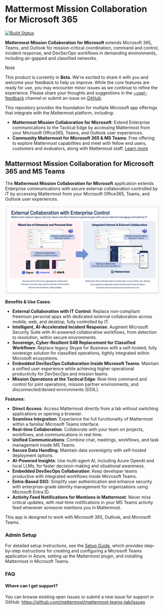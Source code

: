 # Mattermost Mission Collaboration for Microsoft 365

[![Build Status](https://github.com/mattermost/mattermost-plugin-msteams-devsecops/actions/workflows/ci.yml/badge.svg)](https://github.com/mattermost/mattermost-plugin-msteams-devsecops/actions/workflows/ci.yml)

**Mattermost Mission Collaboration for Microsoft** extends Microsoft 365, Teams, and Outlook for mission-critical coordination, command and control, incident response, and DevSecOps workflows in demanding environments, including air-gapped and classified networks. 

> [!NOTE]  
> This product is currently in **Beta**. We're excited to share it with you and welcome your feedback to help us improve. While the core features are ready for use, you may encounter minor issues as we continue to refine the experience. Please share your thoughts and suggestions in the [~user-feedback](https://community.mattermost.com/core/channels/user-feedback) channel or submit an issue on [GitHub](https://github.com/mattermost/mattermost-plugin-msteams-devsecops/issues).

This repository provides the foundation for multiple Microsoft app offerings that integrate with the Mattermost platform, including:

- **Mattermost Mission Collaboration for Microsoft**: Extend Enterprise communications to the Tactical Edge by accessing Mattermost from your Microsoft Office365, Teams, and Outlook user experiences. 
- **Community Mattermost for Microsoft 365 & MS Teams**: Free offering to explore Mattermost capabilities and meet with fellow end users, customers and evaluators, along with Mattermost staff. [Learn more](#community-mattermost-for-microsoft-365-and-ms-teams)

## Mattermost Mission Collaboration for Microsoft 365 and MS Teams

The **Mattermost Mission Collaboration for Microsoft** application extends Enterprise communications with secure external collaboration controlled by IT by accessing Mattermost from your Microsoft Office365, Teams, and Outlook user experiences.

![image](./docs/External-Collaboration-with-Enterprise-Control-Microsoft.png)

**Benefits & Use Cases:**
- **External Collaboration with IT Control**: Replace non-compliant freemium personal apps with dedicated external collaboration across mobile, web, and desktop, fully controlled by IT.
- **Intelligent, AI-Accelerated Incident Response**: Augment Microsoft Security Suite with AI-powered collaborative workflows, from detection to resolution, within secure environments. 
- **Sovereign, Cyber-Resilient S4B Replacement for Classified Workflows**: Replace legacy Skype for Business with a self-hosted, fully sovereign solution for classified operations, tightly integrated within Microsoft ecosystems. 
- **Embedded DevSecOps Collaboration Inside Microsoft Teams**: Maintain a unified user experience while achieving higher operational productivity for DevSecOps and mission teams.
- **Mission Operations at the Tactical Edge**: Real-time command and control for joint operations, mission partner environments, and disconnected/denied environments (DDIL). 

**Features:**
- **Direct Access**: Access Mattermost directly from a tab without switching applications or opening a browser. 
- **Seamless Integration**: Experience the full functionality of Mattermost within a familiar Microsoft Teams interface. 
- **Real-time Collaboration**: Collaborate with your team on projects, workflows, and communications in real time. 
- **Unified Communications**: Combine chat, meetings, workflows, and task management inside MS Teams. 
- **Secure Data Handling**: Maintain data sovereignty with self-hosted deployment options. 
- **AI-Powered Insights**: Use multi-agent AI, including Azure OpenAI and local LLMs, for faster decision-making and situational awareness. 
- **Embedded DevSecOps Collaboration**: Keep developer teams productive with integrated workflows inside Microsoft Teams.
- **Entra-Based SSO**: Simplify user authentication and enhance security with enterprise-grade identity management for organizations using Microsoft Entra ID.
- **Activity Feed Notifications for Mentions in Mattermost**: Never miss critical updates, with real-time notifications in your MS Teams activity feed whenever someone mentions you in Mattermost.

This app is designed to work with Microsoft 365, Outlook, and Microsoft Teams.

### Admin Setup

For detailed setup instructions, see the [Setup Guide](https://docs.mattermost.com/integrate/mattermost-mission-collaboration-for-m365.html#setup), which provides step-by-step instructions for creating and configuring a Microsoft Teams application in Azure, setting up the Mattermost plugin, and installing Mattermost in Microsoft Teams.

### FAQ

#### Where can I get support?

You can browse existing open issues or submit a new issue for support in GitHub: https://github.com/mattermost/mattermost-teams-tab/issues

